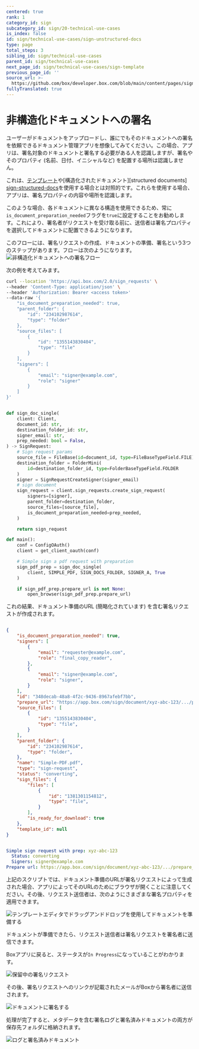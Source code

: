 ```yaml
---
centered: true
rank: 1
category_id: sign
subcategory_id: sign/20-technical-use-cases
is_index: false
id: sign/technical-use-cases/sign-unstructured-docs
type: page
total_steps: 3
sibling_id: sign/technical-use-cases
parent_id: sign/technical-use-cases
next_page_id: sign/technical-use-cases/sign-template
previous_page_id: ''
source_url: >-
  https://github.com/box/developer.box.com/blob/main/content/pages/sign/20-technical-use-cases/10-sign-unstructured-docs.md
fullyTranslated: true
---
```

# 非構造化ドキュメントへの署名

ユーザーがドキュメントをアップロードし、誰にでもそのドキュメントへの署名を依頼できるドキュメント管理アプリを想像してみてください。この場合、アプリは、署名対象のドキュメントと署名する必要がある人を認識しますが、署名やそのプロパティ (名前、日付、イニシャルなど) を配置する場所は認識しません。

これは、[テンプレート][sign-templates]や[構造化されたドキュメント][structured documents] [sign-structured-docs][sign-structured-docs]を使用する場合とは対照的です。これらを使用する場合、アプリは、署名プロパティの内容や場所を認識します。

このような場合、各ドキュメントに異なる構造を使用できるため、常に`is_document_preparation_needed`フラグを`true`に設定することをお勧めします。これにより、署名者がリクエストを受け取る前に、送信者は署名プロパティを選択してドキュメントに配置できるようになります。

このフローには、署名リクエストの作成、ドキュメントの準備、署名という3つのステップがあります。フローは次のようになります。
![非構造化ドキュメントへの署名フロー](images/unstructured-docs-flow.png)

次の例を考えてみます。

<Tabs>

<Tab title="cURL">

```bash
curl --location 'https://api.box.com/2.0/sign_requests' \
--header 'Content-Type: application/json' \
--header 'Authorization: Bearer <access token>'
--data-raw '{
    "is_document_preparation_needed": true,
    "parent_folder": {
        "id": "234102987614",
        "type": "folder"
    },
    "source_files": [
        {
            "id": "1355143830404",
            "type": "file"
        }
    ],
    "signers": [
        {
            "email": "signer@example.com",
            "role": "signer"
        }
    ]
}'

```

</Tab>

<Tab title="Pythonの次世代SDK">

```python

def sign_doc_single(
    client: Client,
    document_id: str,
    destination_folder_id: str,
    signer_email: str,
    prep_needed: bool = False,
) -> SignRequest:
    # Sign request params
    source_file = FileBase(id=document_id, type=FileBaseTypeField.FILE)
    destination_folder = FolderMini(
        id=destination_folder_id, type=FolderBaseTypeField.FOLDER
    )
    signer = SignRequestCreateSigner(signer_email)
    # sign document
    sign_request = client.sign_requests.create_sign_request(
        signers=[signer],
        parent_folder=destination_folder,
        source_files=[source_file],
        is_document_preparation_needed=prep_needed,
    )

    return sign_request

def main():
    conf = ConfigOAuth()
    client = get_client_oauth(conf)

    # Simple sign a pdf request with preparation
    sign_pdf_prep = sign_doc_single(
        client, SIMPLE_PDF, SIGN_DOCS_FOLDER, SIGNER_A, True
    )

    if sign_pdf_prep.prepare_url is not None:
        open_browser(sign_pdf_prep.prepare_url)

```

</Tab>

</Tabs>

これの結果、ドキュメント準備のURL (簡略化されています) を含む署名リクエストが作成されます。

<Tabs>

<Tab title="cURL">

```json

{
    "is_document_preparation_needed": true,
    "signers": [
        {
            "email": "requester@example.com",
            "role": "final_copy_reader",
        },
        {
            "email": "signer@example.com",
            "role": "signer",
        }
    ],
    "id": "348decab-48a8-4f2c-9436-8967afebf7bb",
    "prepare_url": "https://app.box.com/sign/document/xyz-abc-123/.../prepare_doc/",
    "source_files": [
        {
            "id": "1355143830404",
            "type": "file",
        }
    ],
    "parent_folder": {
        "id": "234102987614",
        "type": "folder",
    },
    "name": "Simple-PDF.pdf",
    "type": "sign-request",
    "status": "converting",
    "sign_files": {
        "files": [
            {
                "id": "1381301154812",
                "type": "file",
            }
        ],
        "is_ready_for_download": true
    },
    "template_id": null
}

```

</Tab>

<Tab title="Pythonの次世代SDK">

```yaml

Simple sign request with prep: xyz-abc-123
  Status: converting
  Signers: signer@example.com
Prepare url: https://app.box.com/sign/document/xyz-abc-123/.../prepare_doc/

```

</Tab>

</Tabs>

上記のスクリプトでは、ドキュメント準備のURLが署名リクエストによって生成された場合、アプリによってそのURLのためにブラウザが開くことに注意してください。その後、リクエスト送信者は、次のようにさまざまな署名プロパティを適用できます。

![テンプレートエディタでドラッグアンドドロップを使用してドキュメントを準備する](images/sign-pdf-prep-doc.png)

ドキュメントが準備できたら、リクエスト送信者は署名リクエストを署名者に送信できます。

Boxアプリに戻ると、ステータスが`In Progress`になっていることがわかります。

![保留中の署名リクエスト](images/sign-request-pending.png)

その後、署名リクエストへのリンクが記載されたメールがBoxから署名者に送信されます。

![ドキュメントに署名する](images/sign-pdf-prep-finish-sign.png)

処理が完了すると、メタデータを含む署名ログと署名済みドキュメントの両方が保存先フォルダに格納されます。

![ログと署名済みドキュメント](images/sign-pdf-signed-docs.png)

[sign-templates]: page://sign/technical-use-cases/sign-template

[sign-structured-docs]: page://sign/technical-use-cases/sign-structured-docs
